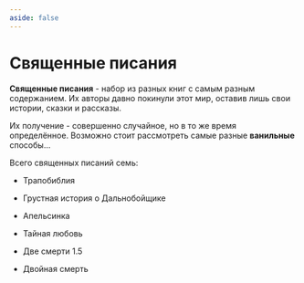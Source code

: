```yaml
---
aside: false
---
```


# Священные писания

<ItemCard>
<Card style="overflow: hidden;" class="m-0">
    <template #header>
        <Image alt="user header" src="/assets/bestiary/items/holy_book.png" width="40%"/>
    </template>
    <template #title>Священные писания</template>
    <template #content>
      <Divider />
      <h3>Получение:</h3>
      <ul>
      <li>В мире</li>
      </ul>
    </template>
</Card>
</ItemCard>

**Священные писания** - набор из разных книг с самым разным содержанием. Их авторы давно покинули этот мир, оставив лишь свои истории, сказки и рассказы.

Их получение - совершенно случайное, но в то же время определённое. Возможно стоит рассмотреть самые разные **ванильные** способы...

Всего священных писаний семь:

- Трапобиблия

- Грустная история о Дальнобойщике

- Апельсинка

- Тайная любовь

- Две смерти 1.5

- Двойная смерть